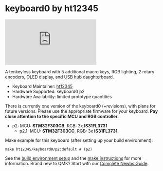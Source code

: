 # keyboard0 by ht12345
![keyboard0](https://geekhack.org/index.php?action=dlattach;topic=115921.0;attach=280953;image)

A tenkeyless keyboard with 5 additional macro keys, RGB lighting, 2 rotary encoders, OLED display, and USB hub daughterboard.
* Keyboard Maintainer: [ht12345](https://github.com/howardt12345)
* Hardware Supported: keyboard0 p2
* Hardware Availability: limited prototype quantities

There is currently one version of the keyboard0 (+revisions), with plans for future versions. Please use the appropriate firmware for your keyboard. **Pay close attention to the specific MCU and RGB controller.** 

* p2: MCU: **STM32F303CB**, RGB: 3x **IS31FL3731**
    * p2.1: MCU: **STM32F303CC**, RGB: 3x **IS31FL3731**

Make example for this keyboard (after setting up your build environment):

    make ht12345/keyboard0/p2:default # (p2)


See the [build environment setup](https://docs.qmk.fm/#/getting_started_build_tools) and the [make instructions](https://docs.qmk.fm/#/getting_started_make_guide) for more information. Brand new to QMK? Start with our [Complete Newbs Guide](https://docs.qmk.fm/#/newbs).
